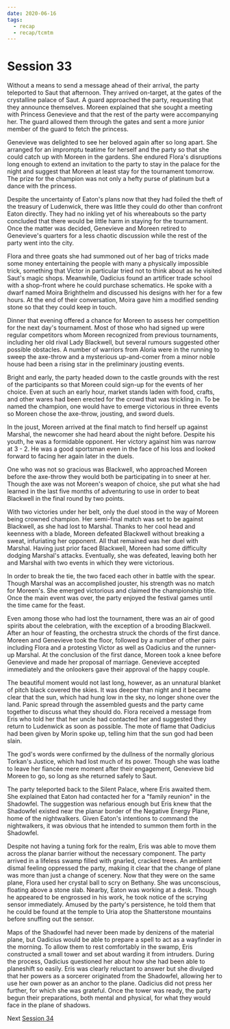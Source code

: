 ```yaml
---
date: 2020-06-16
tags:
  - recap
  - recap/tcmtm
---
```

# Session 33

Without a means to send a message ahead of their arrival, the party teleported to Saut that afternoon. They arrived on-target, at the gates of the crystalline palace of Saut. A guard approached the party, requesting that they announce themselves. Moreen explained that she sought a meeting with Princess Genevieve and that the rest of the party were accompanying her. The guard allowed them through the gates and sent a more junior member of the guard to fetch the princess.

Genevieve was delighted to see her beloved again after so long apart. She arranged for an impromptu teatime for herself and the party so that she could catch up with Moreen in the gardens. She endured Flora's disruptions long enough to extend an invitation to the party to stay in the palace for the night and suggest that Moreen at least stay for the tournament tomorrow. The prize for the champion was not only a hefty purse of platinum but a dance with the princess.

Despite the uncertainty of Eaton's plans now that they had foiled the theft of the treasury of Ludenwick, there was little they could do other than confront Eaton directly. They had no inkling yet of his whereabouts so the party concluded that there would be little harm in staying for the tournament. Once the matter was decided, Genevieve and Moreen retired to Genevieve's quarters for a less chaotic discussion while the rest of the party went into the city.

Flora and three goats she had summoned out of her bag of tricks made some money entertaining the people with many a physically impossible trick, something that Victor in particular tried not to think about as he visited Saut's magic shops. Meanwhile, Oadicius found an artificer trade school with a shop-front where he could purchase schematics. He spoke with a dwarf named Moira Brighthelm and discussed his designs with her for a few hours. At the end of their conversation, Moira gave him a modified sending stone so that they could keep in touch.

Dinner that evening offered a chance for Moreen to assess her competition for the next day's tournament. Most of those who had signed up were regular competitors whom Moreen recognized from previous tournaments, including her old rival Lady Blackwell, but several rumours suggested other possible obstacles. A number of warriors from Aloria were in the running to sweep the axe-throw and a mysterious up-and-comer from a minor noble house had been a rising star in the preliminary jousting events.

Bright and early, the party headed down to the castle grounds with the rest of the participants so that Moreen could sign-up for the events of her choice. Even at such an early hour, market stands laden with food, crafts, and other wares had been erected for the crowd that was trickling in. To be named the champion, one would have to emerge victorious in three events so Moreen chose the axe-throw, jousting, and sword duels.

In the joust, Moreen arrived at the final match to find herself up against Marshal, the newcomer she had heard about the night before. Despite his youth, he was a formidable opponent. Her victory against him was narrow at 3 - 2. He was a good sportsman even in the face of his loss and looked forward to facing her again later in the duels.

One who was not so gracious was Blackwell, who approached Moreen before the axe-throw they would both be participating in to sneer at her. Though the axe was not Moreen's weapon of choice, she put what she had learned in the last five months of adventuring to use in order to beat Blackwell in the final round by two points.

With two victories under her belt, only the duel stood in the way of Moreen being crowned champion. Her semi-final match was set to be against Blackwell, as she had lost to Marshal. Thanks to her cool head and keenness with a blade, Moreen defeated Blackwell without breaking a sweat, infuriating her opponent. All that remained was her duel with Marshal. Having just prior faced Blackwell, Moreen had some difficulty dodging Marshal's attacks. Eventually, she was defeated, leaving both her and Marshal with two events in which they were victorious.

In order to break the tie, the two faced each other in battle with the spear. Though Marshal was an accomplished jouster, his strength was no match for Moreen's. She emerged victorious and claimed the championship title. Once the main event was over, the party enjoyed the festival games until the time came for the feast.

Even among those who had lost the tournament, there was an air of good spirits about the celebration, with the exception of a brooding Blackwell. After an hour of feasting, the orchestra struck the chords of the first dance. Moreen and Genevieve took the floor, followed by a number of other pairs including Flora and a protesting Victor as well as Oadicius and the runner-up Marshal. At the conclusion of the first dance, Moreen took a knee before Genevieve and made her proposal of marriage. Genevieve accepted immediately and the onlookers gave their approval of the happy couple.

The beautiful moment would not last long, however, as an unnatural blanket of pitch black covered the skies. It was deeper than night and it became clear that the sun, which had hung low in the sky, no longer shone over the land. Panic spread through the assembled guests and the party came together to discuss what they should do. Flora received a message from Eris who told her that her uncle had contacted her and suggested they return to Ludenwick as soon as possible. The mote of flame that Oadicius had been given by Morin spoke up, telling him that the sun god had been slain.

The god's words were confirmed by the dullness of the normally glorious Torkan's Justice, which had lost much of its power. Though she was loathe to leave her fiancée mere moment after their engagement, Genevieve bid Moreen to go, so long as she returned safely to Saut.

The party teleported back to the Silent Palace, where Eris awaited them. She explained that Eaton had contacted her for a "family reunion" in the Shadowfel. The suggestion was nefarious enough but Eris knew that the Shadowfel existed near the planar border of the Negative Energy Plane, home of the nightwalkers. Given Eaton's intentions to command the nightwalkers, it was obvious that he intended to summon them forth in the Shadowfel.

Despite not having a tuning fork for the realm, Eris was able to move them across the planar barrier without the necessary component. The party arrived in a lifeless swamp filled with gnarled, cracked trees. An ambient dismal feeling oppressed the party, making it clear that the change of plane was more than just a change of scenery. Now that they were on the same plane, Flora used her crystal ball to scry on Bethany. She was unconscious, floating above a stone slab. Nearby, Eaton was working at a desk. Though he appeared to be engrossed in his work, he took notice of the scrying sensor immediately. Amused by the party's persistence, he told them that he could be found at the temple to Uria atop the Shatterstone mountains before snuffing out the sensor.

Maps of the Shadowfel had never been made by denizens of the material plane, but Oadicius would be able to prepare a spell to act as a wayfinder in the morning. To allow them to rest comfortably in the swamp, Eris constructed a small tower and set about warding it from intruders. During the process, Oadicius questioned her about how she had been able to planeshift so easily. Eris was clearly reluctant to answer but she divulged that her powers as a sorcerer originated from the Shadowfel, allowing her to use her own power as an anchor to the plane. Oadicius did not press her further, for which she was grateful. Once the tower was ready, the party begun their preparations, both mental and physical, for what they would face in the plane of shadows.

Next
[Session 34](Recaps/Through%20Caverns%20Measureless%20to%20Man/Session%2034.md)